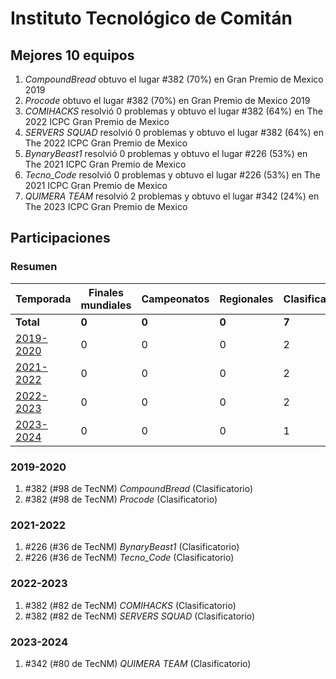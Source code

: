 ---
---

# Instituto Tecnológico de Comitán

## Mejores 10 equipos

1. _CompoundBread_ obtuvo el lugar #382 (70%) en Gran Premio de Mexico 2019
1. _Procode_ obtuvo el lugar #382 (70%) en Gran Premio de Mexico 2019
1. _COMIHACKS_ resolvió 0 problemas y obtuvo el lugar #382 (64%) en The 2022 ICPC Gran Premio de Mexico
1. _SERVERS SQUAD_ resolvió 0 problemas y obtuvo el lugar #382 (64%) en The 2022 ICPC Gran Premio de Mexico
1. _BynaryBeast1_ resolvió 0 problemas y obtuvo el lugar #226 (53%) en The 2021 ICPC Gran Premio de Mexico
1. _Tecno_Code_ resolvió 0 problemas y obtuvo el lugar #226 (53%) en The 2021 ICPC Gran Premio de Mexico
1. _QUIMERA TEAM_ resolvió 2 problemas y obtuvo el lugar #342 (24%) en The 2023 ICPC Gran Premio de Mexico

## Participaciones

### Resumen

| Temporada | Finales mundiales | Campeonatos | Regionales | Clasificatorios | Equipos |
| --- | --- | --- | --- | --- | --- |
| **Total** | **0** | **0** | **0** | **7** | **7** |
| [2019-2020](#2019-2020) | 0 | 0 | 0 | 2 | 2 |
| [2021-2022](#2021-2022) | 0 | 0 | 0 | 2 | 2 |
| [2022-2023](#2022-2023) | 0 | 0 | 0 | 2 | 2 |
| [2023-2024](#2023-2024) | 0 | 0 | 0 | 1 | 1 |

### 2019-2020

1. #382 (#98 de TecNM) _CompoundBread_ (Clasificatorio)
1. #382 (#98 de TecNM) _Procode_ (Clasificatorio)

### 2021-2022

1. #226 (#36 de TecNM) _BynaryBeast1_ (Clasificatorio)
1. #226 (#36 de TecNM) _Tecno_Code_ (Clasificatorio)

### 2022-2023

1. #382 (#82 de TecNM) _COMIHACKS_ (Clasificatorio)
1. #382 (#82 de TecNM) _SERVERS SQUAD_ (Clasificatorio)

### 2023-2024

1. #342 (#80 de TecNM) _QUIMERA TEAM_ (Clasificatorio)



